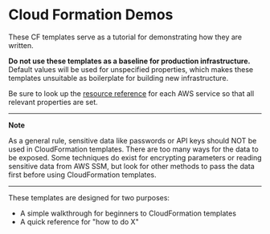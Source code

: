 # Cloud Formation Demos
These CF templates serve as a tutorial for demonstrating how they are written.

**Do not use these templates as a baseline for production infrastructure.** Default values will be used for unspecified properties, which makes these templates unsuitable as boilerplate for building new infrastructure.

Be sure to look up the [resource reference](https://docs.aws.amazon.com/AWSCloudFormation/latest/UserGuide/aws-template-resource-type-ref.html) for each AWS service so that all relevant properties are set.

---
**Note**

As a general rule, sensitive data like passwords or API keys should NOT be used in CloudFormation templates. There are too many ways for the data to be exposed. Some techniques do exist for encrypting parameters or reading sensitive data from AWS SSM, but look for other methods to pass the data first before using CloudFormation templates.

---

These templates are designed for two purposes:
* A simple walkthrough for beginners to CloudFormation templates
* A quick reference for "how to do X"